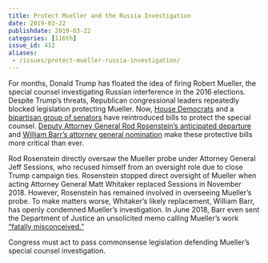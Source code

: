 ```yaml
---
title: Protect Mueller and the Russia Investigation 
date: 2019-03-22
publishdate: 2019-03-22
categories: [116th]
issue_id: 412
aliases:
 - /issues/protect-mueller-russia-investigation/
---
```

For months, Donald Trump has floated the idea of firing Robert Mueller, the special counsel investigating Russian interference in the 2016 elections. Despite Trump’s threats, Republican congressional leaders repeatedly blocked legislation protecting Mueller. Now, [House Democrats](https://www.washingtonpost.com/powerpost/house-dems-begin-scrutiny-of-trump-with-a-bill-to-protect-the-special-counsel/2019/01/03/0b8bfd22-0f9f-11e9-84fc-d58c33d6c8c7_story.html?noredirect=on&utm_term=.dda76420e44a) and a [bipartisan group of senators](https://www.rollcall.com/news/congress/mueller-protection-bill-reintroduced-senate-still-no-prospects-floor-time) have reintroduced bills to protect the special counsel. [Deputy Attorney General Rod Rosenstein’s anticipated departure](https://www.nbcnews.com/politics/justice-department/rod-rosenstein-plans-leave-justice-department-after-new-attorney-general-n956571) and [William Barr’s attorney general nomination](https://www.businessinsider.com/william-barr-memo-mueller-investigation-legally-insupportable-2018-12) make these protective bills more critical than ever. 

Rod Rosenstein directly oversaw the Mueller probe under Attorney General Jeff Sessions, who recused himself from an oversight role due to close Trump campaign ties. Rosenstein stopped direct oversight of Mueller when acting Attorney General Matt Whitaker replaced Sessions in November 2018. However, Rosenstein has remained involved in overseeing Mueller’s probe. To make matters worse, Whitaker’s likely replacement, William Barr, has openly condemned Mueller’s investigation. In June 2018, Barr even sent the Department of Justice an unsolicited memo calling Mueller’s work [“fatally misconceived.”](https://www.wsj.com/articles/trumps-attorney-general-pick-criticized-an-aspect-of-mueller-probe-in-memo-to-justice-department-11545275973)

 Congress must act to pass commonsense legislation defending Mueller’s special counsel investigation. 